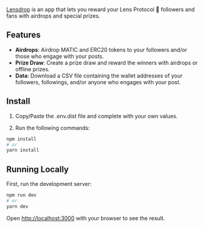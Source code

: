 [Lensdrop](https://www.lensdrop.xyz/) is an app that lets you reward your Lens Protocol 🌿 followers and fans with airdrops and special prizes.

## Features

- **Airdrops**: Airdrop MATIC and ERC20 tokens to your followers and/or those who engage with your posts.
- **Prize Draw**: Create a prize draw and reward the winners with airdrops or offline prizes.
- **Data**: Download a CSV file containing the wallet addresses of your followers, followings, and/or anyone who engages with your post.

## Install

1. Copy/Paste the .env.dist file and complete with your own values.

3. Run the following commands:
```bash
npm install
# or
yarn install
```

## Running Locally

First, run the development server:

```bash
npm run dev
# or
yarn dev
```

Open [http://localhost:3000](http://localhost:3000) with your browser to see the result.